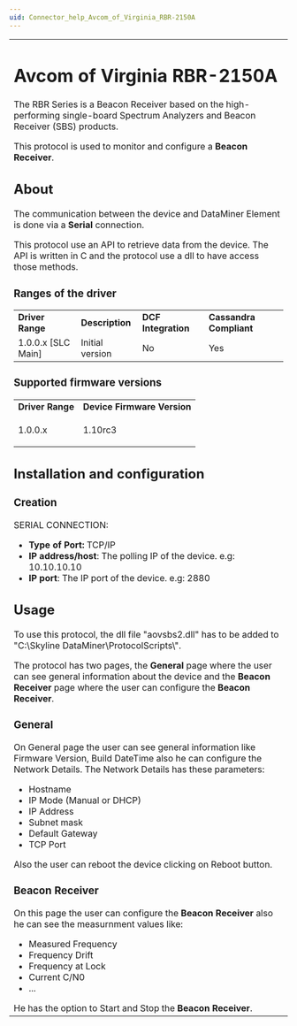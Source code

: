 ```yaml
---
uid: Connector_help_Avcom_of_Virginia_RBR-2150A
---
```


<table>
<colgroup>
<col style="width: 100%" />
</colgroup>
<tbody>
<tr class="odd">
<td><h1 id="avcom-of-virginia-rbr-2150a">Avcom of Virginia RBR-2150A</h1>
<p>The RBR Series is a Beacon Receiver based on the high-performing single-board Spectrum Analyzers and Beacon Receiver (SBS) products.</p>
<p>This protocol is used to monitor and configure a <strong>Beacon Receiver</strong>.</p>
<h2 id="about">About</h2>
<p>The communication between the device and DataMiner Element is done via a <strong>Serial</strong> connection.</p>
<p>This protocol use an API to retrieve data from the device. The API is written in C and the protocol use a dll to have access those methods.</p>
<h3 id="ranges-of-the-driver">Ranges of the driver</h3>
<table>
<tbody>
<tr class="odd">
<td><strong>Driver Range</strong></td>
<td><strong>Description</strong></td>
<td><strong>DCF Integration</strong></td>
<td><strong>Cassandra Compliant</strong></td>
</tr>
<tr class="even">
<td>1.0.0.x [SLC Main]</td>
<td>Initial version</td>
<td>No</td>
<td>Yes</td>
</tr>
</tbody>
</table>
<h3 id="supported-firmware-versions">Supported firmware versions</h3>
<table>
<tbody>
<tr class="odd">
<td><strong>Driver Range</strong></td>
<td><strong>Device Firmware Version</strong></td>
</tr>
<tr class="even">
<td>1.0.0.x</td>
<td><p>1.10rc3</p></td>
</tr>
</tbody>
</table>
<h2 id="installation-and-configuration">Installation and configuration</h2>
<h3 id="creation">Creation</h3>
<p>SERIAL CONNECTION:</p>
<ul>
<li><strong>Type of Port:</strong> TCP/IP</li>
<li><strong>IP address/host</strong>: The polling IP of the device. e.g: 10.10.10.10</li>
<li><strong>IP port</strong>: The IP port of the device. e.g: 2880</li>
</ul>
<h2 id="usage">Usage</h2>
<p>To use this protocol, the dll file "aovsbs2.dll" has to be added to "C:\Skyline DataMiner\ProtocolScripts\".</p>
<p>The protocol has two pages, the <strong>General</strong> page where the user can see general information about the device and the <strong>Beacon Receiver</strong> page where the user can configure the <strong>Beacon Receiver</strong>.</p>
<h3 id="general">General</h3>
<p>On General page the user can see general information like Firmware Version, Build DateTime also he can configure the Network Details. The Network Details has these parameters:</p>
<ul>
<li>Hostname</li>
<li>IP Mode (Manual or DHCP)</li>
<li>IP Address</li>
<li>Subnet mask</li>
<li>Default Gateway</li>
<li>TCP Port</li>
</ul>
Also the user can reboot the device clicking on Reboot button.
<h3 id="beacon-receiver">Beacon Receiver</h3>
<p>On this page the user can configure the <strong>Beacon Receiver</strong> also he can see the measurnment values like:</p>
<ul>
<li>Measured Frequency</li>
<li>Frequency Drift</li>
<li>Frequency at Lock</li>
<li>Current C/N0</li>
<li>...</li>
</ul>
He has the option to Start and Stop the <strong>Beacon Receiver</strong>.</td>
</tr>
</tbody>
</table>
